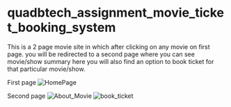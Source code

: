 # quadbtech_assignment_movie_ticket_booking_system
This is a 2 page movie site in which after clicking on any movie on first page. you will be redirected to a second page where you can see movie/show summary here you will also find an option to book ticket for that particular movie/show.

First page
![HomePage](https://user-images.githubusercontent.com/78840945/236539753-ec793aed-5614-4bd2-9a39-1bd9f679c8e2.png)

Second page
![About_Movie](https://user-images.githubusercontent.com/78840945/236539767-bdea9a1c-f658-42cf-bfd3-533f97b19b5b.png)
![book_ticket](https://user-images.githubusercontent.com/78840945/236539779-2f7bf8bd-859e-4432-9b8f-eeda65689723.png)

